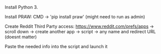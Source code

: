 Install Python 3.

Install PRAW: CMD -> 'pip install praw' (might need to run as admin)

Create Reddit Third Party access: https://www.reddit.com/prefs/apps -> scroll down -> create another app -> script -> any name and redirect URL (doesnt matter)

Paste the needed info into the script and launch it
